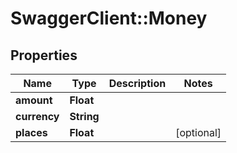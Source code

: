 # SwaggerClient::Money

## Properties
Name | Type | Description | Notes
------------ | ------------- | ------------- | -------------
**amount** | **Float** |  | 
**currency** | **String** |  | 
**places** | **Float** |  | [optional] 


